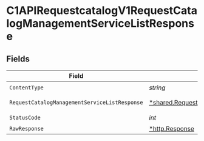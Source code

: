 # C1APIRequestcatalogV1RequestCatalogManagementServiceListResponse


## Fields

| Field                                                                                                                     | Type                                                                                                                      | Required                                                                                                                  | Description                                                                                                               |
| ------------------------------------------------------------------------------------------------------------------------- | ------------------------------------------------------------------------------------------------------------------------- | ------------------------------------------------------------------------------------------------------------------------- | ------------------------------------------------------------------------------------------------------------------------- |
| `ContentType`                                                                                                             | *string*                                                                                                                  | :heavy_check_mark:                                                                                                        | N/A                                                                                                                       |
| `RequestCatalogManagementServiceListResponse`                                                                             | [*shared.RequestCatalogManagementServiceListResponse](../../models/shared/requestcatalogmanagementservicelistresponse.md) | :heavy_minus_sign:                                                                                                        | Successful response                                                                                                       |
| `StatusCode`                                                                                                              | *int*                                                                                                                     | :heavy_check_mark:                                                                                                        | N/A                                                                                                                       |
| `RawResponse`                                                                                                             | [*http.Response](https://pkg.go.dev/net/http#Response)                                                                    | :heavy_minus_sign:                                                                                                        | N/A                                                                                                                       |
